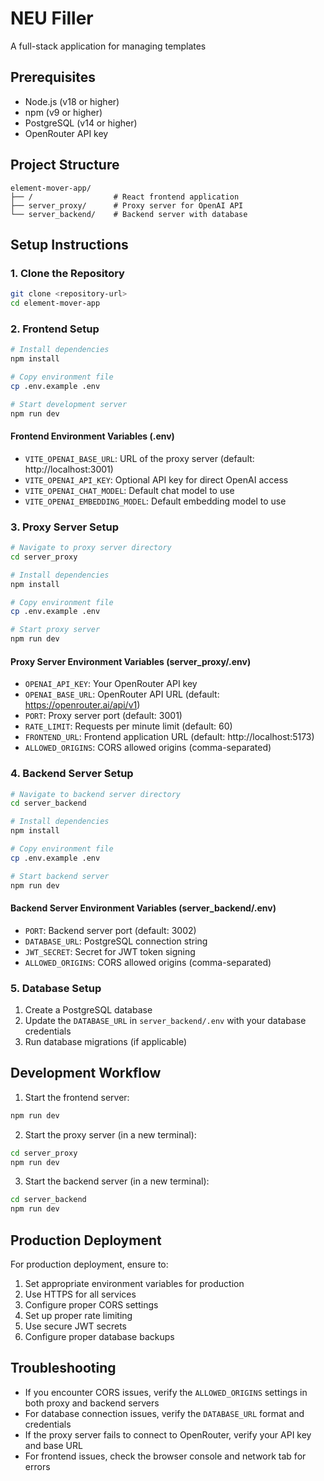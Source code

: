 # NEU Filler

A full-stack application for managing templates

## Prerequisites

- Node.js (v18 or higher)
- npm (v9 or higher)
- PostgreSQL (v14 or higher)
- OpenRouter API key

## Project Structure

```
element-mover-app/
├── /                  # React frontend application
├── server_proxy/      # Proxy server for OpenAI API
└── server_backend/    # Backend server with database
```

## Setup Instructions

### 1. Clone the Repository

```bash
git clone <repository-url>
cd element-mover-app
```

### 2. Frontend Setup

```bash
# Install dependencies
npm install

# Copy environment file
cp .env.example .env

# Start development server
npm run dev
```

#### Frontend Environment Variables (.env)
- `VITE_OPENAI_BASE_URL`: URL of the proxy server (default: http://localhost:3001)
- `VITE_OPENAI_API_KEY`: Optional API key for direct OpenAI access
- `VITE_OPENAI_CHAT_MODEL`: Default chat model to use
- `VITE_OPENAI_EMBEDDING_MODEL`: Default embedding model to use

### 3. Proxy Server Setup

```bash
# Navigate to proxy server directory
cd server_proxy

# Install dependencies
npm install

# Copy environment file
cp .env.example .env

# Start proxy server
npm run dev
```

#### Proxy Server Environment Variables (server_proxy/.env)
- `OPENAI_API_KEY`: Your OpenRouter API key
- `OPENAI_BASE_URL`: OpenRouter API URL (default: https://openrouter.ai/api/v1)
- `PORT`: Proxy server port (default: 3001)
- `RATE_LIMIT`: Requests per minute limit (default: 60)
- `FRONTEND_URL`: Frontend application URL (default: http://localhost:5173)
- `ALLOWED_ORIGINS`: CORS allowed origins (comma-separated)

### 4. Backend Server Setup

```bash
# Navigate to backend server directory
cd server_backend

# Install dependencies
npm install

# Copy environment file
cp .env.example .env

# Start backend server
npm run dev
```

#### Backend Server Environment Variables (server_backend/.env)
- `PORT`: Backend server port (default: 3002)
- `DATABASE_URL`: PostgreSQL connection string
- `JWT_SECRET`: Secret for JWT token signing
- `ALLOWED_ORIGINS`: CORS allowed origins (comma-separated)

### 5. Database Setup

1. Create a PostgreSQL database
2. Update the `DATABASE_URL` in `server_backend/.env` with your database credentials
3. Run database migrations (if applicable)

## Development Workflow

1. Start the frontend server:
```bash
npm run dev
```

2. Start the proxy server (in a new terminal):
```bash
cd server_proxy
npm run dev
```

3. Start the backend server (in a new terminal):
```bash
cd server_backend
npm run dev
```

## Production Deployment

For production deployment, ensure to:
1. Set appropriate environment variables for production
2. Use HTTPS for all services
3. Configure proper CORS settings
4. Set up proper rate limiting
5. Use secure JWT secrets
6. Configure proper database backups

## Troubleshooting

- If you encounter CORS issues, verify the `ALLOWED_ORIGINS` settings in both proxy and backend servers
- For database connection issues, verify the `DATABASE_URL` format and credentials
- If the proxy server fails to connect to OpenRouter, verify your API key and base URL
- For frontend issues, check the browser console and network tab for errors
